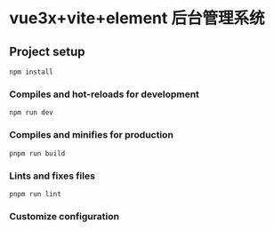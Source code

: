 # vue3x+vite+element 后台管理系统

## Project setup

```
npm install
```

### Compiles and hot-reloads for development

```
npm run dev
```

### Compiles and minifies for production

```
pnpm run build
```

### Lints and fixes files

```
pnpm run lint
```

### Customize configuration
